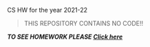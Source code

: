 CS HW for the year 2021-22
>THIS REPOSITORY CONTAINS NO CODE!!


***TO SEE HOMEWORK PLEASE [Click here](https://github.com/vachanmn123/CS-HW/wiki)***